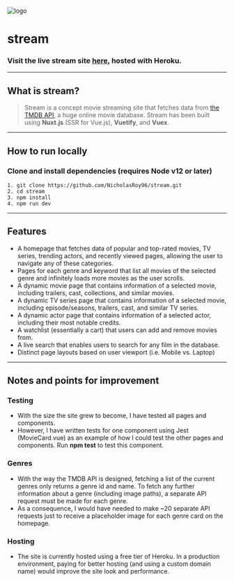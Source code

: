 ![logo](https://user-images.githubusercontent.com/54635883/82729346-abff3480-9cee-11ea-97b3-228b725fb6f3.png)

# stream
### Visit the live stream site [here](http://stream-co.herokuapp.com/), hosted with Heroku.

----
## What is stream?

> Stream is a concept movie streaming site that fetches data from [the TMDB API](https://developers.themoviedb.org/3/), a huge online movie database. Stream has been built using __Nuxt.js__ (SSR for Vue.js), __Vuetify__, and __Vuex__.

----
## How to run locally

### Clone and install dependencies (requires Node v12 or later)
```
1. git clone https://github.com/NicholasRoy96/stream.git
2. cd stream
3. npm install
4. npm run dev
```

----
## Features
* A homepage that fetches data of popular and top-rated movies, TV series, trending actors, and recently viewed pages, allowing the user to navigate any of these categories.
* Pages for each genre and keyword that list all movies of the selected genre and infinitely loads more movies as the user scrolls.
* A dynamic movie page that contains information of a selected movie, including trailers, cast, collections, and similar movies.
* A dynamic TV series page that contains information of a selected movie, including episode/seasons, trailers, cast, and similar TV series.
* A dynamic actor page that contains information of a selected actor, including their most notable credits.
* A watchlist (essentially a cart) that users can add and remove movies from.
* A live search that enables users to search for any film in the database.
* Distinct page layouts based on user viewport (i.e. Mobile vs. Laptop)

---
## Notes and points for improvement

### Testing
* With the size the site grew to become, I have tested all pages and components.
* However, I have written tests for one component using Jest (MovieCard.vue) as an example  of how I could test the other pages and components. Run __npm test__ to test this component.

### Genres
* With the way the TMDB API is designed, fetching a list of the current genres only returns a genre id and name. To fetch any further information about a genre (including image paths), a separate API request must be made for each genre.
* As a consequence, I would have needed to make ~20 separate API requests just to receive a placeholder image for each genre card on the homepage.

### Hosting
* The site is currently hosted using a free tier of Heroku. In a production environment, paying for better hosting (and using a custom domain name) would improve the site look and performance.